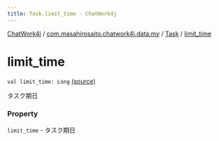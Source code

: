 ```yaml
---
title: Task.limit_time - ChatWork4j
---
```


[ChatWork4j](../../index.md) / [com.masahirosaito.chatwork4j.data.my](../index.md) / [Task](index.md) / [limit_time](.)

# limit_time

`val limit_time: Long` [(source)](https://github.com/MasahiroSaito/ChatWork4j/tree/master/src/main/kotlin/com/masahirosaito/chatwork4j/data/my/Task.kt#L20)

タスク期日

### Property

`limit_time` - タスク期日